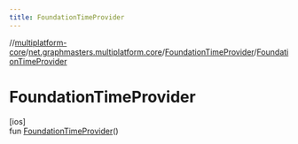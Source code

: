 ```yaml
---
title: FoundationTimeProvider
---
```

//[multiplatform-core](../../../index.html)/[net.graphmasters.multiplatform.core](../index.html)/[FoundationTimeProvider](index.html)/[FoundationTimeProvider](-foundation-time-provider.html)



# FoundationTimeProvider



[ios]\
fun [FoundationTimeProvider](-foundation-time-provider.html)()




